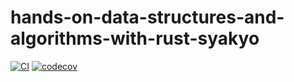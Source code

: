 # hands-on-data-structures-and-algorithms-with-rust-syakyo

[![CI](https://github.com/r-tamura/hands-on-data-structures-and-algorithms-with-rust-syakyo/actions/workflows/ci.yml/badge.svg)](https://github.com/r-tamura/hands-on-data-structures-and-algorithms-with-rust-syakyo/actions/workflows/ci.yml)
[![codecov](https://codecov.io/gh/r-tamura/hands-on-data-structures-and-algorithms-with-rust-syakyo/branch/main/graph/badge.svg)](https://codecov.io/gh/r-tamura/hands-on-data-structures-and-algorithms-with-rust-syakyo)